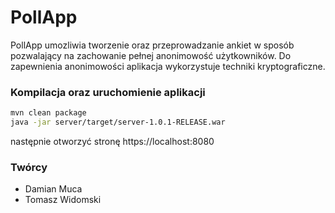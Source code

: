 # PollApp

PollApp umozliwia tworzenie oraz przeprowadzanie ankiet w sposób pozwalający na
zachowanie pełnej anonimowość użytkowników.
Do zapewnienia anonimowości aplikacja wykorzystuje techniki kryptograficzne.

### Kompilacja oraz uruchomienie aplikacji
```bash
mvn clean package
java -jar server/target/server-1.0.1-RELEASE.war
```

następnie otworzyć stronę https://localhost:8080

### Twórcy
- Damian Muca
- Tomasz Widomski
